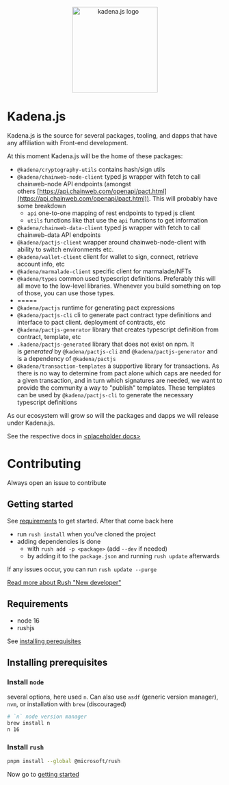 <p align="center">
  <picture>
    <source srcset="./common/images/Kadena.JS_logo-white.png" media="(prefers-color-scheme: dark)"/>
    <img src="./common/images/Kadena.JS_logo-black.png" width="200" alt="kadena.js logo" />
  </picture>
</p>

# Kadena.js

Kadena.js is the source for several packages, tooling, and dapps that have any affiliation with Front-end development.

At this moment Kadena.js will be the home of these packages:

-   `@kadena/cryptography-utils` contains hash/sign utils
-   `@kadena/chainweb-node-client` typed js wrapper with fetch to call chainweb-node API endpoints (amongst others [https://api.chainweb.com/openapi/pact.html](https://api.chainweb.com/openapi/pact.html)). This will probably have some breakdown
    -   `api` one-to-one mapping of rest endpoints to typed js client
    -   `utils` functions like that use the `api` functions to get information
-   `@kadena/chainweb-data-client` typed js wrapper with fetch to call chainweb-data API endpoints
-   `@kadena/pactjs-client` wrapper around chainweb-node-client with ability to switch environments etc.
-   `@kadena/wallet-client` client for wallet to sign, connect, retrieve account info, etc
-   `@kadena/marmalade-client` specific client for marmalade/NFTs
-   `@kadena/types` common used typescript definitions. Preferably this will all move to the low-level libraries. Whenever you build something on top of those, you can use those types.
-   =====
-   `@kadena/pactjs` runtime for generating pact expressions
-   `@kadena/pactjs-cli` cli to generate pact contract type definitions and interface to pact client. deployment of contracts, etc
-   `@kadena/pactjs-generator` library that creates typescript definition from contract, template, etc
-   `.kadena/pactjs-generated` library that does not exist on npm. It is _generated_ by `@kadena/pactjs-cli` and `@kadena/pactjs-generator` and is a dependency of `@kadena/pactjs`
-   `@kadena/transaction-templates` a supportive library for transactions. As there is no way to determine from pact alone which caps are needed for a given transaction, and in turn which signatures are needed, we want to provide the community a way to "publish" templates. These templates can be used by `@kadena/pactjs-cli` to generate the necessary typescript definitions

As our ecosystem will grow so will the packages and dapps we will release under Kadena.js.

See the respective docs in [\<placeholder docs>]()

# Contributing

Always open an issue to contribute

## Getting started

See [requirements](#requirements) to get started. After that come back here

- run `rush install` when you've cloned the project
- adding dependencies is done
  - with `rush add -p <package>` (add `--dev` if needed)
  - by adding it to the `package.json` and running `rush update` afterwards

If any issues occur, you can run `rush update --purge`

[Read more about Rush "New developer"](https://rushjs.io/pages/developer/new_developer/)

## Requirements

- node 16
- rushjs

See [installing perequisites](#installing-prerequisites)

## Installing prerequisites

### Install `node`

several options, here used `n`. Can also use `asdf` (generic version manager),
`nvm`, or installation with `brew` (discouraged)

```sh
# `n` node version manager
brew install n
n 16
```

### Install `rush`

```sh
pnpm install --global @microsoft/rush
```

Now go to [getting started](#getting-started)
